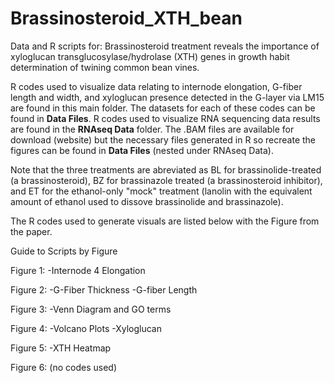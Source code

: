 # Brassinosteroid_XTH_bean
Data and R scripts for: Brassinosteroid treatment reveals the importance of xyloglucan transglucosylase/hydrolase (XTH) genes in growth habit determination of twining common bean vines.

R codes used to visualize data relating to internode elongation, G-fiber length and width, and xyloglucan presence detected in the G-layer via LM15 are found in this main folder. The datasets for each of these codes can be found in **Data Files**.
R codes used to visualize RNA sequencing data results are found in the **RNAseq Data** folder. The .BAM files are available for download (website) but the necessary files generated in R so recreate the figures can be found in **Data Files** (nested under RNAseq Data).

Note that the three treatments are abreviated as BL for brassinolide-treated (a brassinosteroid), BZ for brassinazole treated (a brassinosteroid inhibitor), and ET for the ethanol-only "mock" treatment (lanolin with the equivalent amount of ethanol used to dissove brassinolide and brassinazole). 

The R codes used to generate visuals are listed below with the Figure from the paper.


Guide to Scripts by Figure

Figure 1: 
-Internode 4 Elongation

Figure 2: 
-G-Fiber Thickness
-G-fiber Length

Figure 3: 
-Venn Diagram and GO terms

Figure 4: 
-Volcano Plots
-Xyloglucan

Figure 5:
-XTH Heatmap

Figure 6: (no codes used)
